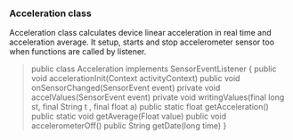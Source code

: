 <h3>Acceleration class</h3>

<p>Acceleration class calculates device linear acceleration in real time and acceleration average. It setup, starts and stop accelerometer sensor too when functions are called by listener.</p>

> public class Acceleration implements SensorEventListener {
>   public void accelerationInit(Context activityContext)
>   public void onSensorChanged(SensorEvent event)
>   private void accelValues(SensorEvent event)
>   private void writingValues(final long st, final String t , final float a)
>   public static float getAcceleration()
>   public static void getAverage(Float value)
>   public void accelerometerOff()
>   public String getDate(long time)
> }
>
